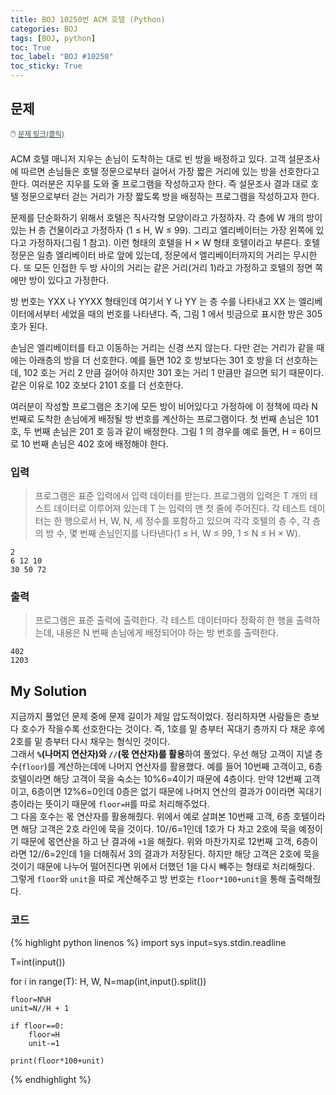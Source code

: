 ```yaml
---
title: BOJ 10250번 ACM 호텔 (Python)
categories: BOJ
tags: [BOJ, python]
toc: True
toc_label: "BOJ #10250"
toc_sticky: True
---
```


## 문제
<span style="font-size:0.9em">:computer_mouse:
<a href='https://www.acmicpc.net/problem/10250' target='_blank' style="color: #2F4F4F; font-size:0.9em">
  문제 링크(클릭)
</a>
</span><br><br>
ACM 호텔 매니저 지우는 손님이 도착하는 대로 빈 방을 배정하고 있다. 고객 설문조사에 따르면 손님들은 호텔 정문으로부터 걸어서 가장 짧은 거리에 있는 방을 선호한다고 한다. 여러분은 지우를 도와 줄 프로그램을 작성하고자 한다. 즉 설문조사 결과 대로 호텔 정문으로부터 걷는 거리가 가장 짧도록 방을 배정하는 프로그램을 작성하고자 한다.

문제를 단순화하기 위해서 호텔은 직사각형 모양이라고 가정하자. 각 층에 W 개의 방이 있는 H 층 건물이라고 가정하자 (1 ≤ H, W ≤ 99). 그리고 엘리베이터는 가장 왼쪽에 있다고 가정하자(그림 1 참고). 이런 형태의 호텔을 H × W 형태 호텔이라고 부른다. 호텔 정문은 일층 엘리베이터 바로 앞에 있는데, 정문에서 엘리베이터까지의 거리는 무시한다. 또 모든 인접한 두 방 사이의 거리는 같은 거리(거리 1)라고 가정하고 호텔의 정면 쪽에만 방이 있다고 가정한다.

방 번호는 YXX 나 YYXX 형태인데 여기서 Y 나 YY 는 층 수를 나타내고 XX 는 엘리베이터에서부터 세었을 때의 번호를 나타낸다. 즉, 그림 1 에서 빗금으로 표시한 방은 305 호가 된다.

손님은 엘리베이터를 타고 이동하는 거리는 신경 쓰지 않는다. 다만 걷는 거리가 같을 때에는 아래층의 방을 더 선호한다. 예를 들면 102 호 방보다는 301 호 방을 더 선호하는데, 102 호는 거리 2 만큼 걸어야 하지만 301 호는 거리 1 만큼만 걸으면 되기 때문이다. 같은 이유로 102 호보다 2101 호를 더 선호한다.

여러분이 작성할 프로그램은 초기에 모든 방이 비어있다고 가정하에 이 정책에 따라 N 번째로 도착한 손님에게 배정될 방 번호를 계산하는 프로그램이다. 첫 번째 손님은 101 호, 두 번째 손님은 201 호 등과 같이 배정한다. 그림 1 의 경우를 예로 들면, H = 6이므로 10 번째 손님은 402 호에 배정해야 한다.

### 입력
> 프로그램은 표준 입력에서 입력 데이터를 받는다. 프로그램의 입력은 T 개의 테스트 데이터로 이루어져 있는데 T 는 입력의 맨 첫 줄에 주어진다. 각 테스트 데이터는 한 행으로서 H, W, N, 세 정수를 포함하고 있으며 각각 호텔의 층 수, 각 층의 방 수, 몇 번째 손님인지를 나타낸다(1 ≤ H, W ≤ 99, 1 ≤ N ≤ H × W).

```
2
6 12 10
30 50 72

```

### 출력
> 프로그램은 표준 출력에 출력한다. 각 테스트 데이터마다 정확히 한 행을 출력하는데, 내용은 N 번째 손님에게 배정되어야 하는 방 번호를 출력한다.

```
402
1203
```

## My Solution
지금까지 풀었던 문제 중에 문제 길이가 제일 압도적이었다. 정리하자면 사람들은 층보다 호수가 작을수록 선호한다는 것이다. 즉, 1호를 밑 층부터 꼭대기 층까지 다 채운 후에 2호를 밑 층부터 다시 채우는 형식인 것이다.<br>
그래서 **`%`(나머지 연산자)와 `//`(몫 연산자)를 활용**하여 풀었다. 우선 해당 고객이 지낼 층수(`floor`)를 계산하는데에 나머지 연산자를 활용했다. 예를 들어 10번째 고객이고, 6층 호텔이라면 해당 고객이 묵을 숙소는 10%6=4이기 때문에 4층이다. 만약 12번째 고객이고, 6층이면 12%6=0인데 0층은 없기 때문에 나머지 연산의 결과가 0이라면 꼭대기 층이라는 뜻이기 때문에 `floor=H`를 따로 처리해주었다. <br>
그 다음 호수는 몫 연산자를 활용해줬다. 위에서 예로 살펴본 10번째 고객, 6층 호텔이라면 해당 고객은 2호 라인에 묵을 것이다. 10//6=1인데 1호가 다 차고 2호에 묵을 예정이기 때문에 몫연산을 하고 난 결과에 `+1`을 해줬다. 위와 마찬가지로 12번째 고객, 6층이라면 12//6=2인데 1을 더해줘서 3의 결과가 저장된다. 하지만 해당 고객은 2호에 묵을 것이기 때문에 나누어 떨어진다면 위에서 더했던 1을 다시 빼주는 형태로 처리해줬다. <br>
그렇게 `floor`와 `unit`을 따로 계산해주고 방 번호는 `floor*100+unit`을 통해 출력해줬다.

### 코드
{% highlight python linenos %}
import sys
input=sys.stdin.readline

T=int(input())

for i in range(T):
    H, W, N=map(int,input().split())

    floor=N%H
    unit=N//H + 1

    if floor==0:
        floor=H
        unit-=1
        
    print(floor*100+unit)
{% endhighlight %}